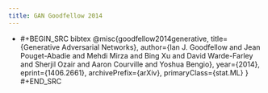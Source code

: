 ```yaml
---
title: GAN Goodfellow 2014
---
```


-
  #+BEGIN_SRC bibtex
  @misc{goodfellow2014generative,
        title={Generative Adversarial Networks}, 
        author={Ian J. Goodfellow and Jean Pouget-Abadie and Mehdi Mirza and Bing Xu and David Warde-Farley and Sherjil Ozair and Aaron Courville and Yoshua Bengio},
        year={2014},
        eprint={1406.2661},
        archivePrefix={arXiv},
        primaryClass={stat.ML}
  }
  #+END_SRC